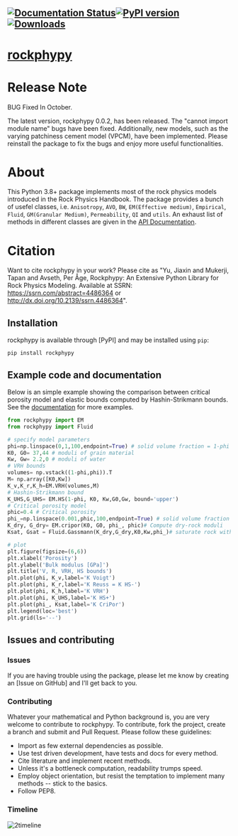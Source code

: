 [![Documentation Status](https://readthedocs.org/projects/rockphypy/badge/?version=latest)](http://rockphypy.readthedocs.io/en/latest/?badge=latest)[![PyPI version](https://badge.fury.io/py/rockphypy.svg)](https://badge.fury.io/py/rockphypy)[![Downloads](https://static.pepy.tech/badge/rockphypy)](https://pepy.tech/project/rockphypy)
---------


# [rockphypy](https://rockphypy.readthedocs.io/en/latest/)

# Release Note 

BUG Fixed In October. 

The latest version, rockphypy 0.0.2, has been released. The "cannot import module name" bugs have been fixed. Additionally, new models, such as the varying patchiness cement model (VPCM), have been implemented. Please reinstall the package to fix the bugs and enjoy more useful functionalities.



# About

This Python 3.8+ package implements most of the rock physics models introduced in the Rock Physics Handbook. The package provides a bunch of usefel classes, i.e. ``Anisotropy``, ``AVO``, ``BW``, ``EM(Effective medium)``, ``Empirical``, ``Fluid``, ``GM(Granular Medium)``, ``Permeability``, ``QI`` and ``utils``. An exhaust list of methods in different classes are given in  the [API Documentation](https://rockphypy.readthedocs.io/en/latest/autoapi/index.html).

# Citation 

Want to cite rockphypy in your work? Please cite as "Yu, Jiaxin and Mukerji, Tapan and Avseth, Per Åge, Rockphypy: An Extensive Python Library for Rock Physics Modeling. Available at SSRN: https://ssrn.com/abstract=4486364 or http://dx.doi.org/10.2139/ssrn.4486364". 

## Installation

rockphypy is available through [PyPI] and may be installed using `pip`:

```text
pip install rockphypy
```


## Example code and documentation

Below is an simple example showing the comparison between critical porosity model and elastic bounds computed by  Hashin-Strikmann bounds. See the [documentation](https://rockphypy.readthedocs.io/en/latest/) for more examples.

```python
from rockphypy import EM
from rockphypy import Fluid

# specify model parameters
phi=np.linspace(0,1,100,endpoint=True) # solid volume fraction = 1-phi
K0, G0= 37,44 # moduli of grain material
Kw, Gw= 2.2,0 # moduli of water 
# VRH bounds
volumes= np.vstack((1-phi,phi)).T
M= np.array([K0,Kw])
K_v,K_r,K_h=EM.VRH(volumes,M)
# Hashin-Strikmann bound 
K_UHS,G_UHS= EM.HS(1-phi, K0, Kw,G0,Gw, bound='upper')
# Critical porosity model
phic=0.4 # Critical porosity
phi_=np.linspace(0.001,phic,100,endpoint=True) # solid volume fraction = 1-phi
K_dry, G_dry= EM.cripor(K0, G0, phi_, phic)# Compute dry-rock moduli
Ksat, Gsat = Fluid.Gassmann(K_dry,G_dry,K0,Kw,phi_)# saturate rock with water

# plot
plt.figure(figsize=(6,6))
plt.xlabel('Porosity')
plt.ylabel('Bulk modulus [GPa]')
plt.title('V, R, VRH, HS bounds')
plt.plot(phi, K_v,label='K Voigt')
plt.plot(phi, K_r,label='K Reuss = K HS-')
plt.plot(phi, K_h,label='K VRH')
plt.plot(phi, K_UHS,label='K HS+')
plt.plot(phi_, Ksat,label='K CriPor')
plt.legend(loc='best')
plt.grid(ls='--')
```

## Issues and contributing

### Issues

If you are having trouble using the package, please let me know by creating an [Issue on GitHub] and I'll get back to you.

### Contributing

Whatever your mathematical and Python background is, you are very welcome to contribute to rockphypy.
To contribute, fork the project, create a branch and submit and Pull Request.
Please follow these guidelines:

- Import as few external dependencies as possible.
- Use test driven development, have tests and docs for every method.
- Cite literature and implement recent methods.
- Unless it's a bottleneck computation, readability trumps speed.
- Employ object orientation, but resist the temptation to implement many methods -- stick to the basics.
- Follow PEP8.

### Timeline 

![2timeline](https://github.com/yujiaxin666/rockphypy/assets/45630390/5689968c-7683-41e4-864a-0dca791a38a0)

